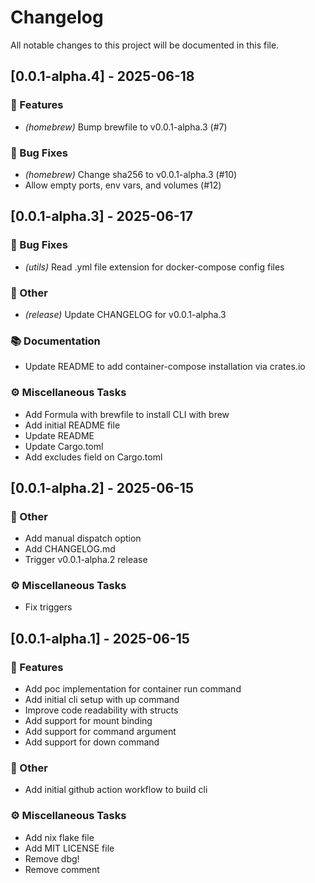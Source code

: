 # Changelog

All notable changes to this project will be documented in this file.

## [0.0.1-alpha.4] - 2025-06-18

### 🚀 Features

- *(homebrew)* Bump brewfile to v0.0.1-alpha.3 (#7)

### 🐛 Bug Fixes

- *(homebrew)* Change sha256 to v0.0.1-alpha.3 (#10)
- Allow empty ports, env vars, and volumes (#12)

## [0.0.1-alpha.3] - 2025-06-17

### 🐛 Bug Fixes

- *(utils)* Read .yml file extension for docker-compose config files

### 💼 Other

- *(release)* Update CHANGELOG for v0.0.1-alpha.3

### 📚 Documentation

- Update README to add container-compose installation via crates.io

### ⚙️ Miscellaneous Tasks

- Add Formula with brewfile to install CLI with brew
- Add initial README file
- Update README
- Update Cargo.toml
- Add excludes field on Cargo.toml

## [0.0.1-alpha.2] - 2025-06-15

### 💼 Other

- Add manual dispatch option
- Add CHANGELOG.md
- Trigger v0.0.1-alpha.2 release

### ⚙️ Miscellaneous Tasks

- Fix triggers

## [0.0.1-alpha.1] - 2025-06-15

### 🚀 Features

- Add poc implementation for container run command
- Add initial cli setup with up command
- Improve code readability with structs
- Add support for mount binding
- Add support for command argument
- Add support for down command

### 💼 Other

- Add initial github action workflow to build cli

### ⚙️ Miscellaneous Tasks

- Add nix flake file
- Add MIT LICENSE file
- Remove dbg!
- Remove comment

<!-- generated by git-cliff -->
